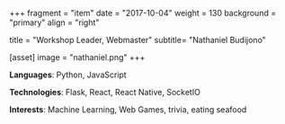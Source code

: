 +++
fragment = "item"
date = "2017-10-04"
weight = 130
background = "primary"
align = "right"

title = "Workshop Leader, Webmaster"
subtitle= "Nathaniel Budijono"

[asset]
  image = "nathaniel.png"
+++

**Languages**: Python, JavaScript

**Technologies**: Flask, React, React Native, SocketIO

**Interests**: Machine Learning, Web Games, trivia, eating seafood